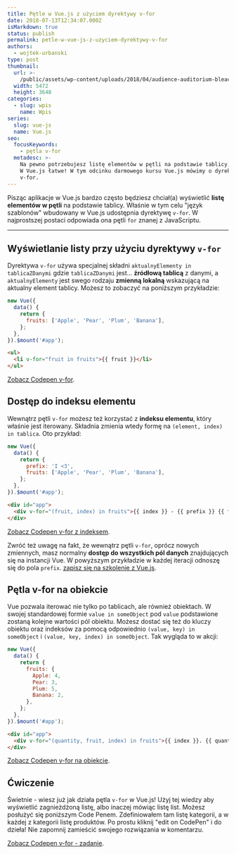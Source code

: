 ```yaml
---
title: Pętle w Vue.js z użyciem dyrektywy v-for
date: 2018-07-13T12:34:07.000Z
isMarkdown: true
status: publish
permalink: petle-w-vue-js-z-uzyciem-dyrektywy-v-for
authors:
  - wojtek-urbanski
type: post
thumbnail:
  url: >-
    /public/assets/wp-content/uploads/2018/04/audience-auditorium-bleachers-391535.jpg
  width: 5472
  height: 3648
categories:
  - slug: wpis
    name: Wpis
series:
  slug: vue-js
  name: Vue.js
seo:
  focusKeywords:
    - pętla v-for
  metadesc: >-
    Na pewno potrzebujesz listę elementów w pętli na podstawie tablicy, prawda?
    W Vue.js łatwe! W tym odcinku darmowego kursu Vue.js mówimy o dyrektywie
    v-for.
---
```


Pisząc aplikacje w Vue.js bardzo często będziesz chciał(a) wyświetlić **listę elementów w pętli** na podstawie tablicy. Właśnie w tym celu "język szablonów" wbudowany w Vue.js udostępnia dyrektywę `v-for`. W najprostszej postaci odpowiada ona pętli `for` znanej z JavaScriptu.

---

## Wyświetlanie listy przy użyciu dyrektywy `v-for`

Dyrektywa `v-for` używa specjalnej składni `aktualnyElementy in tablicaZDanymi` gdzie `tablicaZDanymi` jest... **źródłową tablicą** z danymi, a `aktualnyElementy` jest swego rodzaju **zmienną lokalną** wskazującą na aktualny element tablicy. Możesz to zobaczyć na poniższym przykładzie:

```javascript
new Vue({
  data() {
    return {
      fruits: ['Apple', 'Pear', 'Plum', 'Banana'],
    };
  },
}).$mount('#app');
```

```html
<ul>
  <li v-for="fruit in fruits">{{ fruit }}</li>
</ul>
```

<CodepenWidget height="265" themeId="0" slugHash="odZvvE" defaultTab="result" user="wojtiku" embedVersion="2" penTitle="v-for">
<a href="http://codepen.io/wojtiku/pen/odZvvE/">Zobacz Codepen v-for</a>.
</CodepenWidget>

## Dostęp do indeksu elementu

Wewnątrz pętli `v-for` możesz też korzystać z **indeksu elementu**, który właśnie jest iterowany. Składnia zmienia wtedy formę na `(element, index) in tablica`. Oto przykład:

```javascript
new Vue({
  data() {
    return {
      prefix: 'I <3',
      fruits: ['Apple', 'Pear', 'Plum', 'Banana'],
    };
  },
}).$mount('#app');
```

```html
<div id="app">
  <div v-for="(fruit, index) in fruits">{{ index }} - {{ prefix }} {{ fruit }}</div>
</div>
```

<CodepenWidget height="265" themeId="0" slugHash="BxWajL" defaultTab="result" user="wojtiku" embedVersion="2" penTitle="v-for z indeksem">
<a href="http://codepen.io/wojtiku/pen/BxWajL/">Zobacz Codepen v-for z indeksem</a>.
</CodepenWidget>

Zwróć też uwagę na fakt, że wewnątrz pętli `v-for`, oprócz nowych zmiennych, masz normalny **dostęp do wszystkich pól danych** znajdujących się na instancji Vue. W powyższym przykładzie w każdej iteracji odnoszę się do pola `prefix`. <a href="https://szkolenia.typeofweb.com/" target="_blank">zapisz się na szkolenie z Vue.js</a>.

## Pętla v-for na obiekcie

Vue pozwala iterować nie tylko po tablicach, ale również obiektach. W swojej standardowej formie `value in someObject` pod `value` podstawione zostaną kolejne wartości pól obiektu. Możesz dostać się też do kluczy obiektu oraz indeksów za pomocą odpowiednio `(value, key) in someObject` i `(value, key, index) in someObject`. Tak wygląda to w akcji:

```javascript
new Vue({
  data() {
    return {
      fruits: {
        Apple: 4,
        Pear: 3,
        Plum: 5,
        Banana: 2,
      },
    };
  },
}).$mount('#app');
```

```html
<div id="app">
  <div v-for="(quantity, fruit, index) in fruits">{{ index }}. {{ quantity }}x {{ fruit }}</div>
</div>
```

<CodepenWidget height="265" themeId="0" slugHash="vjxOeb" defaultTab="result" user="wojtiku" embedVersion="2" penTitle="v-for na obiekcie">
<a href="http://codepen.io/wojtiku/pen/vjxOeb/">Zobacz Codepen v-for na obiekcie</a>.
</CodepenWidget>

## Ćwiczenie

Świetnie - wiesz już jak działa pętla `v-for` w Vue.js! Użyj tej wiedzy aby wyświetlić zagnieżdżoną listę, albo inaczej mówiąc listę list. Możesz posłużyć się poniższym Code Penem. Zdefiniowałem tam listę kategorii, a w każdej z kategorii listę produktów. Po prostu kliknij "edit on CodePen" i do dzieła! Nie zapomnij zamieścić swojego rozwiązania w komentarzu.

<CodepenWidget height="265" themeId="0" slugHash="ZoeGPa" defaultTab="html,result" user="wojtiku" embedVersion="2" penTitle="v-for - zadanie">
<a href="http://codepen.io/wojtiku/pen/ZoeGPa/">Zobacz Codepen v-for - zadanie</a>.
</CodepenWidget>
